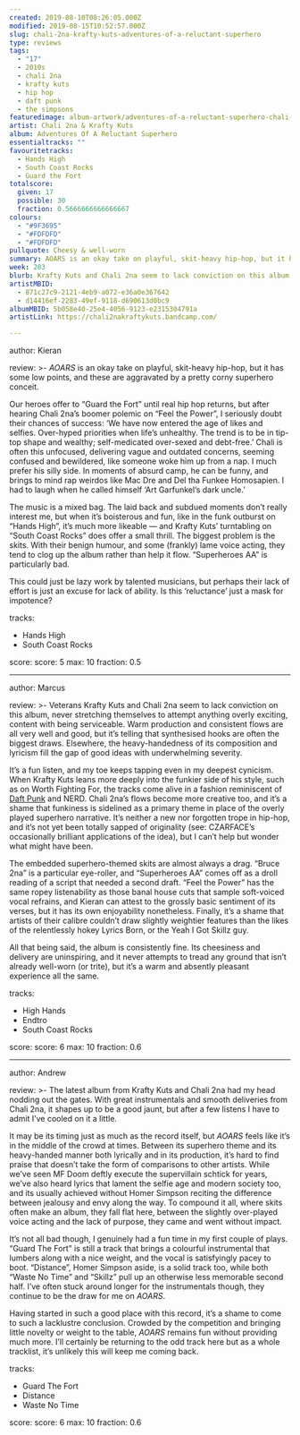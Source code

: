 ```yaml
---
created: 2019-08-10T08:26:05.000Z
modified: 2019-08-15T10:52:57.000Z
slug: chali-2na-krafty-kuts-adventures-of-a-reluctant-superhero
type: reviews
tags:
  - "17"
  - 2010s
  - chali 2na
  - krafty kuts
  - hip hop
  - daft punk
  - the simpsons
featuredimage: album-artwork/adventures-of-a-reluctant-superhero-chali-2na-krafty-kuts.jpg
artist: Chali 2na & Krafty Kuts
album: Adventures Of A Reluctant Superhero
essentialtracks: ""
favouritetracks:
  - Hands High
  - South Coast Rocks
  - Guard the Fort
totalscore:
  given: 17
  possible: 30
  fraction: 0.5666666666666667
colours:
  - "#9F3695"
  - "#FDFDFD"
  - "#FDFDFD"
pullquote: Cheesy & well-worn
summary: AOARS is an okay take on playful, skit-heavy hip-hop, but it has some low points, and these are aggravated by a pretty corny superhero conceit.
week: 203
blurb: Krafty Kuts and Chali 2na seem to lack conviction on this album, never attempting anything overly exciting, content with being serviceable.
artistMBID:
  - 871c27c9-2121-4eb9-a072-e36a0e367642
  - d14416ef-2283-49ef-9118-d690613d0bc9
albumMBID: 5b058e40-25e4-4056-9123-e2315304791a
artistLink: https://chali2nakraftykuts.bandcamp.com/

---
```

author: Kieran

review: >-
  *AOARS* is an okay take on playful, skit-heavy hip-hop, but it has some low points, and these are aggravated by a pretty corny superhero conceit.

  Our heroes offer to “Guard the Fort” until real hip hop returns, but after hearing Chali 2na’s boomer polemic on “Feel the Power”, I seriously doubt their chances of success: ‘We have now entered the age of likes and selfies. Over-hyped priorities when life’s unhealthy. The trend is to be in tip-top shape and wealthy; self-medicated over-sexed and debt-free.’ Chali is often this unfocused, delivering vague and outdated concerns, seeming confused and bewildered, like someone woke him up from a nap. I much prefer his silly side. In moments of absurd camp, he can be funny, and brings to mind rap weirdos like Mac Dre and Del tha Funkee Homosapien. I had to laugh when he called himself ‘Art Garfunkel’s dark uncle.’

  The music is a mixed bag. The laid back and subdued moments don’t really interest me, but when it’s boisterous and fun, like in the funk outburst on “Hands High”, it’s much more likeable — and Krafty Kuts’ turntabling on “South Coast Rocks” does offer a small thrill. The biggest problem is the skits. With their benign humour, and some (frankly) lame voice acting, they tend to clog up the album rather than help it flow. “Superheroes AA” is particularly bad.

  This could just be lazy work by talented musicians, but perhaps their lack of effort is just an excuse for lack of ability. Is this ‘reluctance’ just a mask for impotence?

tracks:
  - Hands High
  - ­­South Coast Rocks

score:
  score: 5
  max: 10
  fraction: 0.5

---
author: Marcus

review: >-
  Veterans Krafty Kuts and Chali 2na seem to lack conviction on this album, never stretching themselves to attempt anything overly exciting, content with being serviceable. Warm production and consistent flows are all very well and good, but it’s telling that synthesised hooks are often the biggest draws. Elsewhere, the heavy-handedness of its composition and lyricism fill the gap of good ideas with underwhelming severity.

  It’s a fun listen, and my toe keeps tapping even in my deepest cynicism. When Krafty Kuts leans more deeply into the funkier side of his style, such as on Worth Fighting For, the tracks come alive in a fashion reminiscent of [Daft Punk](/reviews/daft-punk-discovery/) and NERD. Chali 2na’s flows become more creative too, and it’s a shame that funkiness is sidelined as a primary theme in place of the overly played superhero narrative. It’s neither a new nor forgotten trope in hip-hop, and it’s not yet been totally sapped of originality (see: CZARFACE’s occasionally brilliant applications of the idea), but I can’t help but wonder what might have been.

  The embedded superhero-themed skits are almost always a drag. “Bruce 2na” is a particular eye-roller, and “Superheroes AA” comes off as a droll reading of a script that needed a second draft. “Feel the Power” has the same ropey listenability as those banal house cuts that sample soft-voiced vocal refrains, and Kieran can attest to the grossly basic sentiment of its verses, but it has its own enjoyability nonetheless. Finally, it’s a shame that artists of their calibre couldn’t draw slightly weightier features than the likes of the relentlessly hokey Lyrics Born, or the Yeah I Got Skillz guy.

  All that being said, the album is consistently fine. Its cheesiness and delivery are uninspiring, and it never attempts to tread any ground that isn’t already well-worn (or trite), but it’s a warm and absently pleasant experience all the same.

tracks:
  - High Hands
  - ­­Endtro
  - ­­South Coast Rocks

score:
  score: 6
  max: 10
  fraction: 0.6

---
author: Andrew

review: >-
  The latest album from Krafty Kuts and Chali 2na had my head nodding out the gates. With great instrumentals and smooth deliveries from Chali 2na, it shapes up to be a good jaunt, but after a few listens I have to admit I’ve cooled on it a little.

  It may be its timing just as much as the record itself, but *AOARS* feels like it’s in the middle of the crowd at times. Between its superhero theme and its heavy-handed manner both lyrically and in its production, it’s hard to find praise that doesn’t take the form of comparisons to other artists. While we’ve seen MF Doom deftly execute the supervillain schtick for years, we’ve also heard lyrics that lament the selfie age and modern society too, and its usually achieved without Homer Simpson reciting the difference between jealousy and envy along the way. To compound it all, where skits often make an album, they fall flat here, between the slightly over-played voice acting and the lack of purpose, they came and went without impact.

  It’s not all bad though, I genuinely had a fun time in my first couple of plays. “Guard The Fort” is still a track that brings a colourful instrumental that lumbers along with a nice weight, and the vocal is satisfyingly pacey to boot. “Distance”, Homer Simpson aside, is a solid track too, while both “Waste No Time” and “Skillz” pull up an otherwise less memorable second half. I’ve often stuck around longer for the instrumentals though, they continue to be the draw for me on *AOARS*.

  Having started in such a good place with this record, it’s a shame to come to such a lacklustre conclusion. Crowded by the competition and bringing little novelty or weight to the table, *AOARS* remains fun without providing much more. I’ll certainly be returning to the odd track here but as a whole tracklist, it’s unlikely this will keep me coming back.

tracks:
  - Guard The Fort
  - ­­Distance
  - ­­Waste No Time
  
score:
  score: 6
  max: 10
  fraction: 0.6
